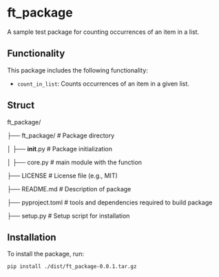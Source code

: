 # ft_package

A sample test package for counting occurrences of an item in a list.

## Functionality

This package includes the following functionality:

- `count_in_list`: Counts occurrences of an item in a given list.

## Struct

ft_package/

├── ft_package/       # Package directory

│		├── __init__.py   # Package initialization

│		├── core.py       # main module with the function

├── LICENSE           # License file (e.g., MIT)

├── README.md         # Description of package

├── pyproject.toml    # tools and dependencies required to build package


├── setup.py          # Setup script for installation


## Installation

To install the package, run:
```bash
pip install ./dist/ft_package-0.0.1.tar.gz
